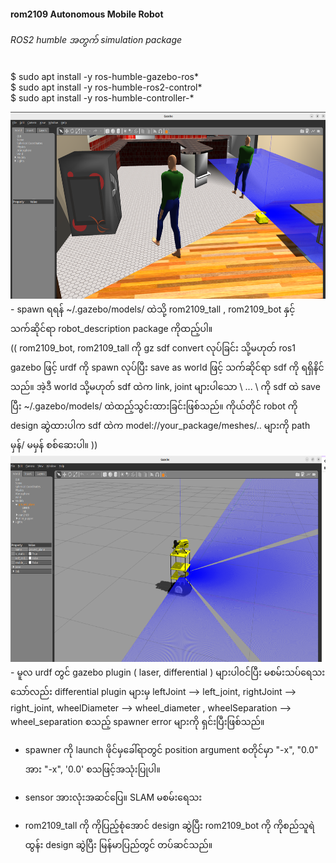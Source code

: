 #### rom2109 Autonomous Mobile Robot

###### ROS2 humble အတွက် simulation package

$ sudo apt install -y ros-humble-gazebo-ros* <br>
$ sudo apt install -y ros-humble-ros2-control* <br>
$ sudo apt install -y ros-humble-controller-* <br>

<img src="images/bot.png" width="613" height="299" />
- spawn ရရန် ~/.gazebo/models/ ထဲသို့ rom2109_tall , rom2109_bot နှင့် သက်ဆိုင်ရာ robot_description package ကိုထည့်ပါ။ <br>
(( rom2109_bot, rom2109_tall ကို gz sdf convert လုပ်ခြင်း သို့မဟုတ် ros1 gazebo ဖြင့် urdf ကို spawn လုပ်ပြီး save as world ဖြင့် သက်ဆိုင်ရာ sdf ကို ရရှိနိင်သည်။ အဲ့ဒီ world သို့မဟုတ် sdf ထဲက link, joint များပါသော \<model> ... \</model> ကို sdf  ထဲ save ပြီး ~/.gazebo/models/ ထဲထည့်သွင်းထားခြင်းဖြစ်သည်။ ကိုယ်တိုင် robot ကို design ဆွဲထားပါက sdf ထဲက <uri>model://your_package/meshes/.. များကို path မှန်/ မမှန် စစ်ဆေးပါ။ )) <br>

<img src="images/dog_and_tall.png" width="619" height="330" />
- မူလ urdf တွင် gazebo plugin ( laser, differential ) များပါဝင်ပြီး မစမ်းသပ်ရေသးသော်လည်း differential plugin များမှ leftJoint --> left_joint, rightJoint --> right_joint, wheelDiameter --> wheel_diameter , wheelSeparation --> wheel_separation စသည့် spawner error များကို ရှင်းပြီးဖြစ်သည်။ 

- spawner ကို launch ဖိုင်မှခေါ်ရာတွင် position argument စတိုင်မှာ "-x", "0.0" အား "-x", '0.0' စသဖြင့်အသုံးပြုပါ။

- sensor အားလုံးအဆင်ပြေ။ SLAM မစမ်းရေသး

- rom2109_tall ကို ကိုပြည့်စုံအောင် design ဆွဲပြီး rom2109_bot ကို ကိုစည်သူရဲထွန်း design ဆွဲပြီး မြန်မာပြည်တွင် တပ်ဆင်သည်။
